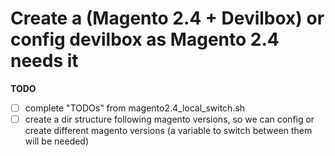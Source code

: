 # Create a (Magento 2.4 + Devilbox) or config devilbox as Magento 2.4 needs it

**TODO**

- [ ] complete "TODOs" from magento2.4_local_switch.sh
- [ ] create a dir structure following magento versions, so we can config or create different magento versions (a variable to switch between them will be needed)